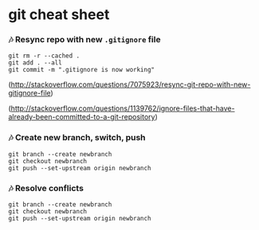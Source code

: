 # git cheat sheet

### :notes: **Resync repo with new `.gitignore` file**

```shell
git rm -r --cached .
git add . --all
git commit -m ".gitignore is now working"
```
(http://stackoverflow.com/questions/7075923/resync-git-repo-with-new-gitignore-file)

(http://stackoverflow.com/questions/1139762/ignore-files-that-have-already-been-committed-to-a-git-repository)


### :notes: **Create new branch, switch, push**

```shell
git branch --create newbranch
git checkout newbranch
git push --set-upstream origin newbranch
```

### :notes: **Resolve conflicts**

```shell
git branch --create newbranch
git checkout newbranch
git push --set-upstream origin newbranch
```
